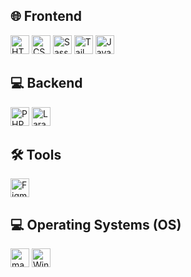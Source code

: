 ## 🌐 Frontend
<p>
  <img src="https://img.shields.io/badge/HTML5-E34F26?logo=html5&logoColor=white" alt="HTML5" height="30"/>
  <img src="https://img.shields.io/badge/CSS3-1572B6?logo=css3&logoColor=white" alt="CSS3" height="30"/>
  <img src="https://img.shields.io/badge/Sass-CC6699?logo=sass&logoColor=white" alt="Sass" height="30"/>
  <img src="https://img.shields.io/badge/TailwindCSS-38B2AC?logo=tailwind-css&logoColor=white" alt="TailwindCSS" height="30"/>
  <img src="https://img.shields.io/badge/JavaScript-F7DF1E?logo=javascript&logoColor=black" alt="JavaScript" height="30"/>
</p>

## 💻 Backend
<p>
  <img src="https://img.shields.io/badge/PHP-777BB4?logo=php&logoColor=white" alt="PHP" height="30"/>
  <img src="https://img.shields.io/badge/Laravel-FF2D20?logo=laravel&logoColor=white" alt="Laravel" height="30"/>
</p>

## 🛠️ Tools
<p>
  <img src="https://img.shields.io/badge/Figma-F24E1E?logo=figma&logoColor=white" alt="Figma" height="30"/>
</p>

## 💻 Operating Systems (OS)
<p>
  <img src="https://img.shields.io/badge/macOS-000000?logo=apple&logoColor=white" alt="macOS" height="30"/>
  <img src="https://img.shields.io/badge/Windows-0078D6?logo=windows&logoColor=white" alt="Windows" height="30"/>
</p>
